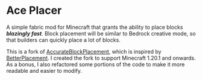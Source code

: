 # Ace Placer

A simple fabric mod for Minecraft that grants the ability to place blocks ***blazingly fast***.
Block placement will be similar to Bedrock creative mode, so that builders can quickly place a lot of blocks.

This is a fork of [AccurateBlockPlacement](https://github.com/orbwoi/AccurateBlockPlacement), which is inspired by [BetterPlacement](https://legacy.curseforge.com/minecraft/mc-mods/better-placement).
I created the fork to support Minecraft 1.20.1 and onwards. 
As a bonus, I also refactored some portions of the code to make it more readable and easier to modify.
